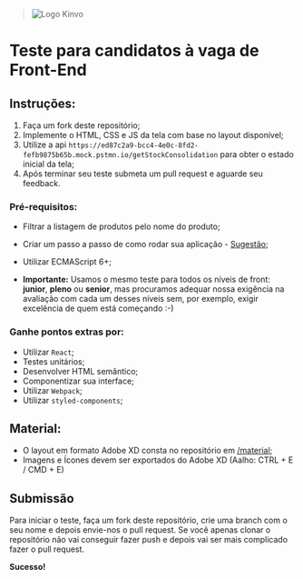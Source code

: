 > ![Logo Kinvo](https://github.com/cbfranca/kinvo-front-end-test/blob/master/logo.svg)

# Teste para candidatos à vaga de Front-End

## Instruções:

1. Faça um fork deste repositório;
2. Implemente o HTML, CSS e JS da tela com base no layout disponível;
3. Utilize a api `https://ed87c2a9-bcc4-4e0c-8fd2-fefb9875b65b.mock.pstmn.io/getStockConsolidation` para obter o estado inicial da tela;
4. Após terminar seu teste submeta um pull request e aguarde seu feedback.

### Pré-requisitos:

- Filtrar a listagem de produtos pelo nome do produto;
- Criar um passo a passo de como rodar sua aplicação - [Sugestão](https://github.com/elsewhencode/project-guidelines/blob/master/README.sample.md);
- Utilizar ECMAScript 6+;

- **Importante:** Usamos o mesmo teste para todos os níveis de front: **junior**, **pleno** ou **senior**, mas procuramos adequar nossa exigência na avaliação com cada um desses níveis sem, por exemplo, exigir excelência de quem está começando :-)

### Ganhe pontos extras por:

- Utilizar `React`;
- Testes unitários;
- Desenvolver HTML semântico;
- Componentizar sua interface;
- Utilizar `Webpack`;
- Utilizar `styled-components`;

## Material:

- O layout em formato Adobe XD consta no repositório em [/material](/material);
- Imagens e Ícones devem ser exportados do Adobe XD (Aalho: CTRL + E / CMD + E)

## Submissão

Para iniciar o teste, faça um fork deste repositório, crie uma branch com o seu nome e depois envie-nos o pull request.
Se você apenas clonar o repositório não vai conseguir fazer push e depois vai ser mais complicado fazer o pull request.

**Sucesso!**

